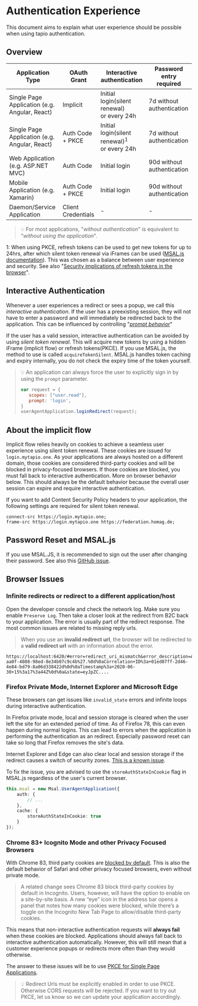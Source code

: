 # Authentication Experience

This document aims to explain what user experience should be possible when using tapio authentication.

## Overview

| Application Type                              | OAuth Grant        | Interactive authentication                                  | Password entry required    |
| --------------------------------------------- | ------------------ | ----------------------------------------------------------- | -------------------------- |
| Single Page Application (e.g. Angular, React) | Implicit           | Initial login(silent renewal) <br/> or every 24h             | 7d without authentication  |
| Single Page Application (e.g. Angular, React) | Auth Code + PKCE   | Initial login(silent renewal)<sup>1</sup> <br/> or every 24h | 7d without authentication  |
| Web Application (e.g. ASP.NET MVC)            | Auth Code          | Initial login                                               | 90d without authentication |
| Mobile Application (e.g. Xamarin)             | Auth Code + PKCE   | Initial login                                               | 90d without authentication |
| Daemon/Service Application                    | Client Credentials | -                                                           | -                          |

> 💡 For most applications, "*without authentication*" is equivalent to "*without using the application*".

1: When using PKCE, refresh tokens can be used to get new tokens for up to 24hrs, after which silent token renewal via iFrames can be used ([MSAL.js documentation](https://github.com/AzureAD/microsoft-authentication-library-for-js/blob/dev/lib/msal-browser/docs/token-lifetimes.md#token-renewal)). This was chosen as a balance between user experience and security. See also "[Security implications of refresh tokens in the browser](https://docs.microsoft.com/en-us/azure/active-directory/develop/reference-third-party-cookies-spas#security-implications-of-refresh-tokens-in-the-browser)".

## Interactive Authentication

Whenever a user experiences a redirect or sees a popup, we call this *interactive authentication*. If the user has a preexisting session, they will not have to enter a password and will immediately be redirected back to the application. This can be influenced by controlling "[*prompt behavior*](https://docs.microsoft.com/en-us/azure/active-directory/develop/msal-js-prompt-behavior)"

If the user has a valid session, interactive authentication can be avoided by using *silent token renewal*. This will acquire new tokens by using a hidden iFrame (implicit flow) or refresh tokens(PKCE). If you use MSAL.js, the method to use is called `acquireTokenSilent`. MSAL.js handles token caching and expiry internally, you do not check the expiry time of the token yourself.

> 💡 An application can always force the user to explicitly sign in by using the `prompt` parameter.
> ```javascript
> var request = {
>    scopes: ["user.read"],
>    prompt: 'login',
> }
> userAgentApplication.loginRedirect(request);
> ```

## About the implicit flow

Implicit flow relies heavily on cookies to achieve a seamless user experience using silent token renewal. These cookies are issued for `login.mytapio.one`. As your applications are always hosted on a different domain, those cookies are considered third-party cookies and will be blocked in privacy-focused browsers. If those cookies are blocked, you must fall back to interactive authentication. More on browser behavior below. This should always be the default behavior because the overall user session can expire and require interactive authentication.

If you want to add Content Security Policy headers to your application, the following settings are required for silent token renewal.

```
connect-src https://login.mytapio.one;
frame-src https://login.mytapio.one https://federation.homag.de;
```

## Password Reset and MSAL.js

If you use MSAL.JS, it is recommended to sign out the user after changing their password. See also this [GitHub issue](https://github.com/AzureAD/microsoft-authentication-library-for-js/issues/440).

## Browser Issues

### Infinite redirects or redirect to a different application/host

Open the developer console and check the network log. Make sure you enable `Preserve Log`. Then take a closer look at the redirect from B2C back to your application. The error is usually part of the redirect response. The most common issues are related to missing reply urls. 

> When you use an **invalid redirect url**, the browser will be redirected to a **valid redirect url** with an information about the error. 

```text
https://localhost:6420/#error=redirect_uri_mismatch&error_description=AADB2C90006%3a+The+redirect+URI+%27http%3a%2f%2flocalhost%3a6421%2f%27+provided+in+the+request+is+not+registered+for+the+client+id+%27a76b9dc0-aa0f-4088-98ed-8e34b07c9c4b%27.%0d%0aCorrelation+ID%3a+01ed07ff-2d46-4e84-bd79-8a06d338422d%0d%0aTimestamp%3a+2020-06-30+15%3a17%3a44Z%0d%0a&state=eyJpZC....
```

### Firefox Private Mode, Internet Explorer and Microsoft Edge

These browsers can get issues like `invalid_state` errors and infinite loops during interactive authentication.

In Firefox private mode, local and session storage is cleared when the user left the site for an extended period of time. As of Firefox 78, this can even happen during normal logins. This can lead to errors when the application is performing the authentication as an redirect. Especially password reset can take so long that Firefox removes the site's data.

Internet Explorer and Edge can also clear local and session storage if the redirect causes a switch of security zones. [This is a known issue](https://docs.microsoft.com/en-us/azure/active-directory/develop/msal-js-known-issues-ie-edge-browsers).

To fix the issue, you are advised to use the `storeAuthStateInCookie` flag in MSAL.js regardless of the user's current browser.

```typescript
this.msal = new Msal.UserAgentApplication({
    auth: {
        // ...
    },
    cache: {
        storeAuthStateInCookie: true
    }
});
```

### Chrome 83+ Icognito Mode and other Privacy Focused Browsers

With Chrome 83, third party cookies are [blocked by default](https://9to5google.com/2020/05/19/chrome-83-mac-windows-stable/). This is also the default behavior of Safari and other privacy focused browsers, even without private mode.
> A related change sees Chrome 83 block third-party cookies by default in Incognito. Users, however, will have the option to enable on a site-by-site basis. A new “eye” icon in the address bar opens a panel that notes how many cookies were blocked, while there’s a toggle on the Incognito New Tab Page to allow/disable third-party cookies.

This means that non-interactive authentication requests will **always fail** when these cookies are blocked. Applications should always fall back to interactive authentication automatically. However, this will still mean that a customer experience popups or redirects more often than they would otherwise.

The answer to these issues will be to use [PKCE for Single Page Applications](https://docs.microsoft.com/en-us/azure/active-directory/develop/reference-third-party-cookies-spas).

> 💡 Redirect Urls must be explicitly enabled in order to use PKCE. Otherwise CORS requests will be rejected. If you want to try out PKCE, let us know so we can update your application accordingly.

